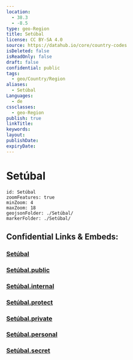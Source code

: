 ```yaml
---
location:
  - 38.3
  - -8.5
type: geo-Region
title: Setúbal
license: CC BY-SA 4.0
source: https://datahub.io/core/country-codes
isDeleted: false
isReadOnly: false
draft: false
confidential: public
tags:
  - geo/Country/Region
aliases:
  - Setúbal
Languages:
  - de
cssclasses:
  - geo-Region
publish: true
linkTitle:
keywords:
layout:
publishDate:
expiryDate:
---
```


# Setúbal

```leaflet
id: Setúbal
zoomFeatures: true 
minZoom: 4 
maxZoom: 18
geojsonFolder: ./Setúbal/
markerFolder: ./Setúbal/
```


## Confidential Links & Embeds: 

### [Setúbal](/_Standards/Earth/Continent/Europe/Europe~South/Portugal/Districts~Portugal/Setúbal.md) 

### [Setúbal.public](/_public/Earth/Continent/Europe/Europe~South/Portugal/Districts~Portugal/Setúbal.public.md) 

### [Setúbal.internal](/_internal/Earth/Continent/Europe/Europe~South/Portugal/Districts~Portugal/Setúbal.internal.md) 

### [Setúbal.protect](/_protect/Earth/Continent/Europe/Europe~South/Portugal/Districts~Portugal/Setúbal.protect.md) 

### [Setúbal.private](/_private/Earth/Continent/Europe/Europe~South/Portugal/Districts~Portugal/Setúbal.private.md) 

### [Setúbal.personal](/_personal/Earth/Continent/Europe/Europe~South/Portugal/Districts~Portugal/Setúbal.personal.md) 

### [Setúbal.secret](/_secret/Earth/Continent/Europe/Europe~South/Portugal/Districts~Portugal/Setúbal.secret.md)

